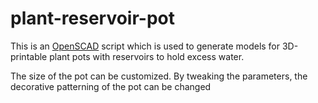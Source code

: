# plant-reservoir-pot
 
This is an [OpenSCAD](https://openscad.org/) script which is used to generate models for 3D-printable plant pots with reservoirs to hold excess water. 

The size of the pot can be customized. By tweaking the parameters, the decorative patterning of the pot can be changed 